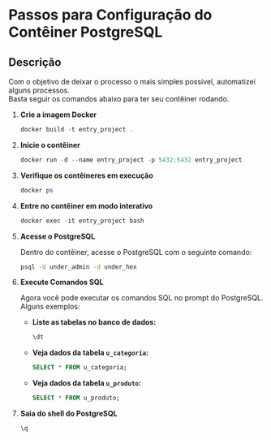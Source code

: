 # Passos para Configuração do Contêiner PostgreSQL

## Descrição

Com o objetivo de deixar o processo o mais simples possível, automatizei alguns processos.  
Basta seguir os comandos abaixo para ter seu contêiner rodando.

1. **Crie a imagem Docker**
    ```powershell
    docker build -t entry_project .
    ```

2. **Inicie o contêiner**
    ```powershell
    docker run -d --name entry_project -p 5432:5432 entry_project
    ```

3. **Verifique os contêineres em execução**
    ```powershell
    docker ps
    ```

4. **Entre no contêiner em modo interativo**
    ```powershell
    docker exec -it entry_project bash
    ```

5. **Acesse o PostgreSQL**

   Dentro do contêiner, acesse o PostgreSQL com o seguinte comando:
    ```bash
    psql -U under_admin -d under_hex
    ```

6. **Execute Comandos SQL**

   Agora você pode executar os comandos SQL no prompt do PostgreSQL. Alguns exemplos:

    - **Liste as tabelas no banco de dados:**
      ```sql
      \dt
      ```

    - **Veja dados da tabela `u_categoria`:**
      ```sql
      SELECT * FROM u_categoria;
      ```

    - **Veja dados da tabela `u_produto`:**
      ```sql
      SELECT * FROM u_produto;
      ```

7. **Saia do shell do PostgreSQL**
    ```sql
    \q
    ```

